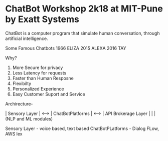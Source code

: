 # ChatBot Workshop 2k18 at MIT-Pune by Exatt Systems

ChatBot is a computer program that simulate human conversation, through artificial intelligence.

Some Famous Chatbots
1966 ELIZA
2015 ALEXA
2016 TAY

Why?
1. More Secure for privacy
2. Less Latency for requests
3. Faster than Human Resposne
4. Flexibilty
5. Personalized Experience
6. Easy Customer Suport and Service

Archirecture-

| Sensory Layer | <--> | ChatBotPlatforms | <--> | API Brokerage Layer |
								|
								|
					   (NLP and ML modules)


Sensory Layer - voice based, text based
ChatBotPLatforms -  Dialog FLow, AWS lex

